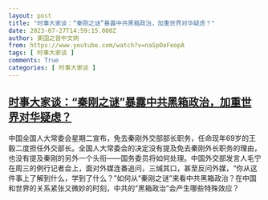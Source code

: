 ```yaml
---
layout: post
title: "时事大家谈：“秦刚之谜”暴露中共黑箱政治，加重世界对华疑虑？"
date: 2023-07-27T14:59:15.000Z
author: 美国之音中文网
from: https://www.youtube.com/watch?v=naSpOaFeopA
tags: [ 时事大家谈 ]
comments: True
categories: [ 时事大家谈 ]
---
```

<!--1690469955000-->
[时事大家谈：“秦刚之谜”暴露中共黑箱政治，加重世界对华疑虑？](https://www.youtube.com/watch?v=naSpOaFeopA)
------

<div>
中国全国人大常委会星期二宣布，免去秦刚外交部部长职务，任命现年69岁的王毅二度担任外交部长。全国人大常委会的决定没有提及免去秦刚外长职务的理由，也没有提及秦刚的另外一个头衔——国务委员将如何处理。中国外交部发言人毛宁在周三的例行记者会上，面对外媒连番追问，三缄其口，甚至反问外媒，“你从这件事上了解到什么，学到了什么？”如何从“秦刚之谜”来看中共黑箱政治？在中国和世界的关系紧张又微妙的时刻，中共的“黑箱政治”会产生哪些特殊效应？
</div>
